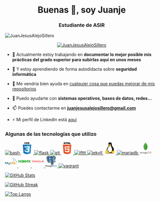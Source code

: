 <h1 align="center">Buenas 👋, soy Juanje</h1>
<h3 align="center">Estudiante de ASIR</h3>

<p align="left"> <img src="https://komarev.com/ghpvc/?username=JuanJesusAlejoSillero&label=Profile%20views&color=0e75b6&style=flat" alt="JuanJesusAlejoSillero" /> </p>

<p align="center"> <a href="https://github.com/ryo-ma/github-profile-trophy"><img src="https://github-profile-trophy.vercel.app/?username=JuanJesusAlejoSillero&theme=darkhub&no-frame=true&no-bg=true" alt="JuanJesusAlejoSillero" /></a> </p>

- 🔭 Actualmente estoy trabajando en **documentar lo mejor posible mis prácticas del grado superior para subirlas aquí en unos meses**

- 🌱 Y estoy aprendiendo de forma autodidacta sobre **seguridad informática**

- 🤝 Me vendría bien ayuda en [cualquier cosa que puedas mejorar de mis repositorios](https://github.com/JuanJesusAlejoSillero?tab=repositories)

- 💬 Puedo ayudarte con **sistemas operativos, bases de datos, redes...**

- 📫 Puedes contactarme en **juanjesusalejosillero@gmail.com**

- ⚡ Mi perfil de LinkedIn está [aquí](https://www.linkedin.com/in/JuanJesusAlejoSillero/)

<h3 align="left">Algunas de las tecnologías que utilizo</h3>
<p align="left"> <a href="https://www.gnu.org/software/bash/" target="_blank" rel="noreferrer"> <img src="https://www.vectorlogo.zone/logos/gnu_bash/gnu_bash-icon.svg" alt="bash" width="40" height="40"/> </a> <a href="https://www.w3schools.com/css/" target="_blank" rel="noreferrer"> <img src="https://raw.githubusercontent.com/devicons/devicon/master/icons/css3/css3-original-wordmark.svg" alt="css3" width="40" height="40"/> </a> <a href="https://flask.palletsprojects.com/" target="_blank" rel="noreferrer"> <img src="https://www.vectorlogo.zone/logos/pocoo_flask/pocoo_flask-icon.svg" alt="flask" width="40" height="40"/> </a> <a href="https://git-scm.com/" target="_blank" rel="noreferrer"> <img src="https://www.vectorlogo.zone/logos/git-scm/git-scm-icon.svg" alt="git" width="40" height="40"/> </a> <a href="https://www.w3.org/html/" target="_blank" rel="noreferrer"> <img src="https://raw.githubusercontent.com/devicons/devicon/master/icons/html5/html5-original-wordmark.svg" alt="html5" width="40" height="40"/> </a> <a href="https://ifttt.com/" target="_blank" rel="noreferrer"> <img src="https://www.vectorlogo.zone/logos/ifttt/ifttt-ar21.svg" alt="ifttt" width="40" height="40"/> </a> <a href="https://jekyllrb.com/" target="_blank" rel="noreferrer"> <img src="https://www.vectorlogo.zone/logos/jekyllrb/jekyllrb-icon.svg" alt="jekyll" width="40" height="40"/> </a> <a href="https://www.linux.org/" target="_blank" rel="noreferrer"> <img src="https://raw.githubusercontent.com/devicons/devicon/master/icons/linux/linux-original.svg" alt="linux" width="40" height="40"/> </a> <a href="https://mariadb.org/" target="_blank" rel="noreferrer"> <img src="https://www.vectorlogo.zone/logos/mariadb/mariadb-icon.svg" alt="mariadb" width="40" height="40"/> </a> <a href="https://www.mongodb.com/" target="_blank" rel="noreferrer"> <img src="https://raw.githubusercontent.com/devicons/devicon/master/icons/mongodb/mongodb-original-wordmark.svg" alt="mongodb" width="40" height="40"/> </a> <a href="https://www.mysql.com/" target="_blank" rel="noreferrer"> <img src="https://raw.githubusercontent.com/devicons/devicon/master/icons/mysql/mysql-original-wordmark.svg" alt="mysql" width="40" height="40"/> </a> <a href="https://www.nginx.com" target="_blank" rel="noreferrer"> <img src="https://raw.githubusercontent.com/devicons/devicon/master/icons/nginx/nginx-original.svg" alt="nginx" width="40" height="40"/> </a> <a href="https://www.oracle.com/" target="_blank" rel="noreferrer"> <img src="https://raw.githubusercontent.com/devicons/devicon/master/icons/oracle/oracle-original.svg" alt="oracle" width="40" height="40"/> </a> <a href="https://www.postgresql.org" target="_blank" rel="noreferrer"> <img src="https://raw.githubusercontent.com/devicons/devicon/master/icons/postgresql/postgresql-original-wordmark.svg" alt="postgresql" width="40" height="40"/> </a> <a href="https://www.vagrantup.com/" target="_blank" rel="noreferrer"> <img src="https://www.vectorlogo.zone/logos/vagrantup/vagrantup-icon.svg" alt="vagrant" width="40" height="40"/> </a> </p>

[![GitHub Stats](https://github-readme-stats-juanjesusalejosillero.vercel.app/api?username=JuanJesusAlejoSillero&theme=transparent&show_icons=true&locale=es)](https://github.com/JuanJesusAlejoSillero)

[![GitHub Streak](https://streak-stats.demolab.com?user=JuanJesusAlejoSillero&theme=github-dark-blue&hide_border=true&border_radius=10&locale=es)](https://github.com/JuanJesusAlejoSillero)

[![Top Langs](https://github-readme-stats-juanjesusalejosillero.vercel.app/api/top-langs/?username=JuanJesusAlejoSillero&theme=transparent&show_icons=true&locale=es&layout=compact)](https://github.com/JuanJesusAlejoSillero)
